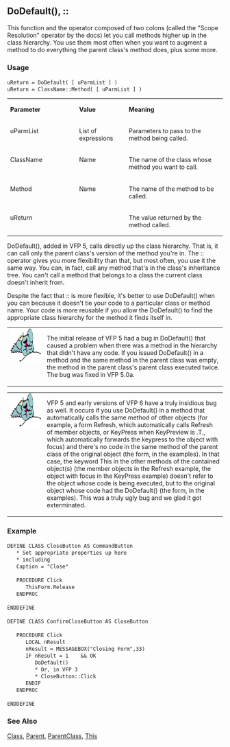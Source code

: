 ## DoDefault(), ::

This function and the operator composed of two colons (called the "Scope Resolution" operator by the docs) let you call methods higher up in the class hierarchy. You use them most often when you want to augment a method to do everything the parent class's method does, plus some more.

### Usage

```foxpro
uReturn = DoDefault( [ uParmList ] )
uReturn = ClassName::Method( [ uParmList ] )
```
<table>
<tr>
  <td width="32%" valign="top">
  <p><b>Parameter</b></p>
  </td>
  <td width=23% valign=top>
  <p><b>Value</b></p>
  </td>
  <td width=45% valign=top>
  <p><b>Meaning</b></p>
  </td>
 </tr>
<tr>
  <td width="32%" valign="top">
  <p>uParmList</p>
  </td>
  <td width=23% valign=top>
  <p>List of expressions</p>
  </td>
  <td width=45% valign=top>
  <p>Parameters to pass to the method being called.</p>
  </td>
 </tr>
<tr>
  <td width="32%" valign="top">
  <p>ClassName</p>
  </td>
  <td width=23% valign=top>
  <p>Name</p>
  </td>
  <td width=45% valign=top>
  <p>The name of the class whose method you want to call.</p>
  </td>
 </tr>
<tr>
  <td width="32%" valign="top">
  <p>Method</p>
  </td>
  <td width=23% valign=top>
  <p>Name</p>
  </td>
  <td width=45% valign=top>
  <p>The name of the method to be called.</p>
  </td>
 </tr>
<tr>
  <td width="32%" valign="top">
  <p>uReturn</p>
  </td>
  <td width=23% valign=top>
  &nbsp;</td>
  <td width=45% valign=top>
  <p>The value returned by the method called.</p>
  </td>
 </tr>
</table>

DoDefault(), added in VFP 5, calls directly up the class hierarchy. That is, it can call only the parent class's version of the method you're in. The :: operator gives you more flexibility than that, but most often, you use it the same way. You can, in fact, call any method that's in the class's inheritance tree. You can't call a method that belongs to a class the current class doesn't inherit from.

Despite the fact that :: is more flexible, it's better to use DoDefault() when you can because it doesn't tie your code to a particular class or method name. Your code is more reusable if you allow the DoDefault() to find the appropriate class hierarchy for the method it finds itself in.

<table>
<tr>
  <td width="17%" valign="top">
<img width="95" height="78" src="fixbug1.gif">
  </td>
  <td width=83%>
  <p>The initial release of VFP 5 had a bug in DoDefault() that caused a problem when there was a method in the hierarchy that didn't have any code. If you issued DoDefault() in a method and the same method in the parent class was empty, the method in the parent class's parent class executed twice. The bug was fixed in VFP 5.0a.</p>
  </td>
 </tr>
</table>

<table>
<tr>
  <td width="17%" valign="top">
<img width="95" height="78" src="fixbug1.gif">
  </td>
  <td width=83%>
  <p>VFP 5 and early versions of VFP 6 have a truly insidious bug as well. It occurs if you use DoDefault() in a method that automatically calls the same method of other objects (for example, a form Refresh, which automatically calls Refresh of member objects, or KeyPress when KeyPreview is .T., which automatically forwards the keypress to the object with focus) and there's no code in the same method of the parent class of the original object (the form, in the examples). In that case, the keyword This in the other methods of the contained object(s) (the member objects in the Refresh example, the object with focus in the KeyPress example) doesn't refer to the object whose code is being executed, but to the original object whose code had the DoDefault() (the form, in the examples). This was a truly ugly bug and we glad it got exterminated.</p>
  </td>
 </tr>
</table>

### Example

```foxpro
DEFINE CLASS CloseButton AS CommandButton
   * Set appropriate properties up here
   * including
   Caption = "Close"

   PROCEDURE Click
      ThisForm.Release
   ENDPROC

ENDDEFINE

DEFINE CLASS ConfirmCloseButton AS CloseButton

   PROCEDURE Click
      LOCAL nResult
      nResult = MESSAGEBOX("Closing Form",33)
      IF nResult = 1    && OK
         DoDefault()
         * Or, in VFP 3
         * CloseButton::Click
      ENDIF
   ENDPROC

ENDDEFINE
```
### See Also

[Class](s4g323.md), [Parent](s4g324.md), [ParentClass](s4g323.md), [This](s4g321.md)